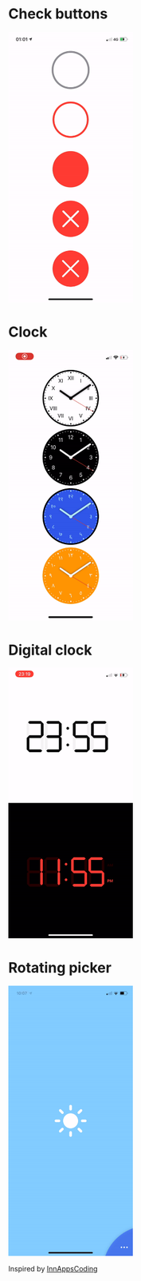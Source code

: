 # Check buttons
<img src="gif/checkButtons.gif" width="250"/>

# Clock
<img src="gif/clock.gif" width="250"/>

# Digital clock
<img src="gif/digitalClock.gif" width="250"/>

# Rotating picker
<img src="gif/rotatingPicker.gif" width="250"/>
<p>Inspired by <a href="https://www.instagram.com/innappscoding/">InnAppsCoding</a></p>
